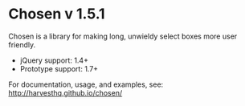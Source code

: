 # Chosen v 1.5.1

Chosen is a library for making long, unwieldy select boxes more user friendly.

- jQuery support: 1.4+
- Prototype support: 1.7+

For documentation, usage, and examples, see:
http://harvesthq.github.io/chosen/
